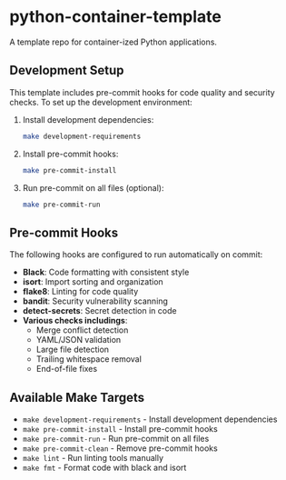 # python-container-template

A template repo for container-ized Python applications.

## Development Setup

This template includes pre-commit hooks for code quality and security checks. To set up the development environment:

1. Install development dependencies:

   ```bash
   make development-requirements
   ```

2. Install pre-commit hooks:

   ```bash
   make pre-commit-install
   ```

3. Run pre-commit on all files (optional):

   ```bash
   make pre-commit-run
   ```

## Pre-commit Hooks

The following hooks are configured to run automatically on commit:

- **Black**: Code formatting with consistent style
- **isort**: Import sorting and organization
- **flake8**: Linting for code quality
- **bandit**: Security vulnerability scanning
- **detect-secrets**: Secret detection in code
- **Various checks includings**:
  - Merge conflict detection
  - YAML/JSON validation
  - Large file detection
  - Trailing whitespace removal
  - End-of-file fixes

## Available Make Targets

- `make development-requirements` - Install development dependencies
- `make pre-commit-install` - Install pre-commit hooks
- `make pre-commit-run` - Run pre-commit on all files
- `make pre-commit-clean` - Remove pre-commit hooks
- `make lint` - Run linting tools manually
- `make fmt` - Format code with black and isort
